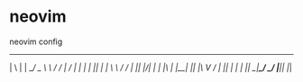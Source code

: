 # neovim
neovim config
 _   _ _____ _____     _____ __  __
| \ | | ____/ _ \ \   / /_ _|  \/  |
|  \| |  _|| | | \ \ / / | || |\/| |
| |\  | |__| |_| |\ V /  | || |  | |
|_| \_|_____\___/  \_/  |___|_|  |_|
